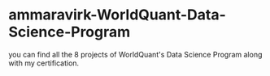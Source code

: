 # ammaravirk-WorldQuant-Data-Science-Program
you can find all the 8 projects of WorldQuant's Data Science Program along with my certification.
